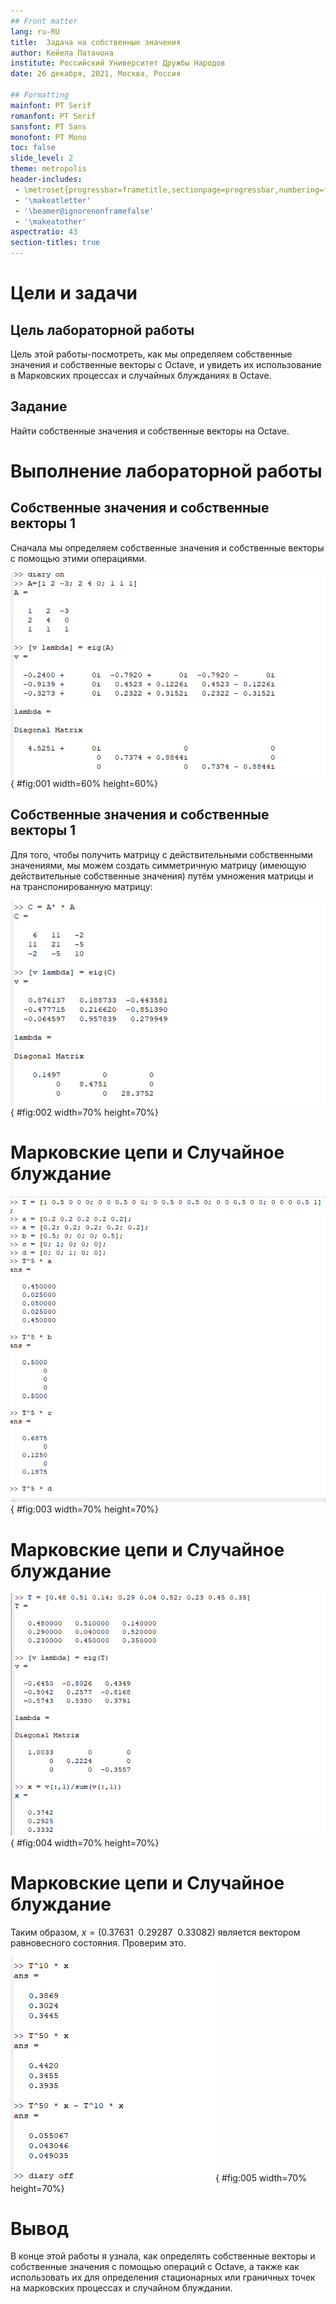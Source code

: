 ```yaml
---
## Front matter
lang: ru-RU
title:  Задача на собственные значения
author: Кейела Патачона
institute: Российский Университет Дружбы Народов
date: 26 декабря, 2021, Москва, Россия

## Formatting
mainfont: PT Serif
romanfont: PT Serif
sansfont: PT Sans
monofont: PT Mono
toc: false
slide_level: 2
theme: metropolis
header-includes: 
 - \metroset{progressbar=frametitle,sectionpage=progressbar,numbering=fraction}
 - '\makeatletter'
 - '\beamer@ignorenonframefalse'
 - '\makeatother'
aspectratio: 43
section-titles: true
---
```


# Цели и задачи

## Цель лабораторной работы

Цель этой работы-посмотреть, как мы определяем собственные значения и собственные векторы с Octave, и увидеть их использование в Марковских процессах и случайных блужданиях в Octave.

## Задание

Найти собственные значения и собственные векторы на Octave.

# Выполнение лабораторной работы

## Собственные значения и собственные векторы 1

Сначала мы определяем собственные значения и собственные векторы с помощью этими операциями.

![eigenvalues-eigenvectors](../image/01.png){ #fig:001 width=60% height=60%}

## Собственные значения и собственные векторы 1

Для того, чтобы получить матрицу с действительными собственными значениями, мы можем создать симметричную матрицу (имеющую действительные собственные значения) путём умножения матрицы и на транспонированную матрицу:

![eigenvalues-eigenvectors-real](../image/02.png){ #fig:002 width=70% height=70%}

# Марковские цепи и Случайное блуждание

![вектор-буд-сос](../image/03.png){ #fig:003 width=70% height=70%}

# Марковские цепи и Случайное блуждание

![стац-вектор](../image/04.png){ #fig:004 width=70% height=70%}

# Марковские цепи и Случайное блуждание

Таким образом, $x=(0.37631 ~~ 0.29287~~ 0.33082)$ является вектором равновесного состояния. Проверим это.

![вектор-равн-сос](../image/05.png){ #fig:005 width=70% height=70%}


# Вывод

В конце этой работы я узнала, как определять собственные векторы и собственные значения с помощью операций с Octave, а также как использовать их для определения стационарных или граничных точек на марковских процессах и случайном блуждании.
